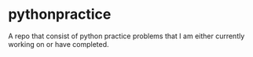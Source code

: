 # pythonpractice
A repo that consist of python practice problems that I am either currently working on or have completed. 

